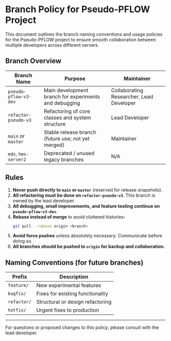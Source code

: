 # Branch Policy for Pseudo-PFLOW Project

This document outlines the branch naming conventions and usage policies for the Pseudo-PFLOW project to ensure smooth collaboration between multiple developers across different servers.

## Branch Overview

| Branch Name            | Purpose                                | Maintainer                               |
|------------------------|----------------------------------------|------------------------------------------|
| `pseudo-pflow-v3-dev`  | Main development branch for experiments and debugging | Collaborating Researcher, Lead Developer |
| `refactor-pseudo-v3`   | Refactoring of core classes and system structure | Lead Developer                           |
| `main` or `master`     | Stable release branch (future use; not yet merged)     | Maintainer                               |
| `mdx`, `hms-server2`   | Deprecated / unused legacy branches     | N/A                                      |

## Rules

1. **Never push directly to `main` or `master`** (reserved for release snapshots).
2. **All refactoring must be done on `refactor-pseudo-v3`**. This branch is owned by the lead developer.
3. **All debugging, small improvements, and feature testing continue on `pseudo-pflow-v3-dev`**.
4. **Rebase instead of merge** to avoid cluttered histories:
   ```bash
   git pull --rebase origin <branch>
   ```
5. **Avoid force pushes** unless absolutely necessary. Communicate before doing so.
6. **All branches should be pushed to `origin` for backup and collaboration.**

## Naming Conventions (for future branches)

| Prefix        | Description                       |
|---------------|-----------------------------------|
| `feature/`     | New experimental features         |
| `bugfix/`      | Fixes for existing functionality  |
| `refactor/`    | Structural or design refactoring |
| `hotfix/`      | Urgent fixes to production        |

---

For questions or proposed changes to this policy, please consult with the lead developer.

